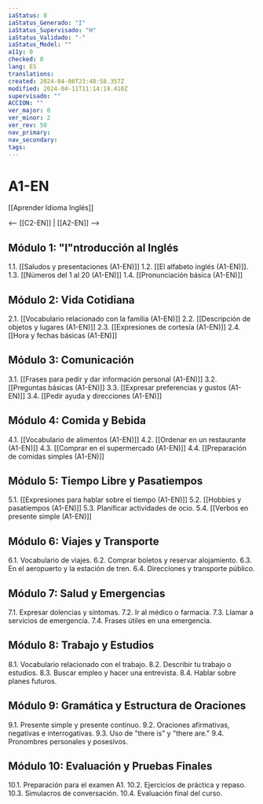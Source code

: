 ```yaml
---
iaStatus: 8
iaStatus_Generado: "I"
iaStatus_Supervisado: "H"
iaStatus_Validado: "-"
iaStatus_Model: ""
a11y: 0
checked: 0
lang: ES
translations: 
created: 2024-04-06T23:48:58.357Z
modified: 2024-04-11T11:14:19.410Z
supervisado: ""
ACCION: ""
ver_major: 0
ver_minor: 2
ver_rev: 50
nav_primary: 
nav_secondary: 
tags:
---
```

# A1-EN

[[Aprender Idioma Inglés]]

<-- [[C2-EN]] | [[A2-EN]] -->

## Módulo 1: "I"ntroducción al Inglés

1.1. [[Saludos y presentaciones (A1-EN)]]
1.2. [[El alfabeto inglés (A1-EN)]].
1.3. [[Números del 1 al 20  (A1-EN)]]
1.4. [[Pronunciación básica (A1-EN)]]

## Módulo 2: Vida Cotidiana

2.1. [[Vocabulario relacionado con la familia (A1-EN)]]
2.2. [[Descripción de objetos y lugares (A1-EN)]]
2.3. [[Expresiones de cortesía (A1-EN)]]
2.4. [[Hora y fechas básicas (A1-EN)]]

## Módulo 3: Comunicación

3.1. [[Frases para pedir y dar información personal (A1-EN)]]
3.2. [[Preguntas básicas (A1-EN)]]
3.3. [[Expresar preferencias y gustos (A1-EN)]]
3.4. [[Pedir ayuda y direcciones (A1-EN)]]

## Módulo 4: Comida y Bebida

4.1. [[Vocabulario de alimentos (A1-EN)]]
4.2. [[Ordenar en un restaurante (A1-EN)]]
4.3. [[Comprar en el supermercado (A1-EN)]]
4.4. [[Preparación de comidas simples (A1-EN)]]

## Módulo 5: Tiempo Libre y Pasatiempos

5.1. [[Expresiones para hablar sobre el tiempo (A1-EN)]]
5.2. [[Hobbies y pasatiempos (A1-EN)]]
5.3. Planificar actividades de ocio.
5.4. [[Verbos en presente simple (A1-EN)]]

## Módulo 6: Viajes y Transporte

6.1. Vocabulario de viajes.
6.2. Comprar boletos y reservar alojamiento.
6.3. En el aeropuerto y la estación de tren.
6.4. Direcciones y transporte público.

## Módulo 7: Salud y Emergencias

7.1. Expresar dolencias y síntomas.
7.2. Ir al médico o farmacia.
7.3. Llamar a servicios de emergencia.
7.4. Frases útiles en una emergencia.

## Módulo 8: Trabajo y Estudios

8.1. Vocabulario relacionado con el trabajo.
8.2. Describir tu trabajo o estudios.
8.3. Buscar empleo y hacer una entrevista.
8.4. Hablar sobre planes futuros.

## Módulo 9: Gramática y Estructura de Oraciones

9.1. Presente simple y presente continuo.
9.2. Oraciones afirmativas, negativas e interrogativas.
9.3. Uso de "there is" y "there are."
9.4. Pronombres personales y posesivos.

## Módulo 10: Evaluación y Pruebas Finales

10.1. Preparación para el examen A1.
10.2. Ejercicios de práctica y repaso.
10.3. Simulacros de conversación.
10.4. Evaluación final del curso.

